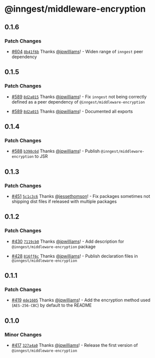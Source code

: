 # @inngest/middleware-encryption

## 0.1.6

### Patch Changes

- [#604](https://github.com/inngest/inngest-js/pull/604) [`8b41f6b`](https://github.com/inngest/inngest-js/commit/8b41f6b7c7a89d62e851920970de52ba5a3b2734) Thanks [@jpwilliams](https://github.com/jpwilliams)! - Widen range of `inngest` peer dependency

## 0.1.5

### Patch Changes

- [#589](https://github.com/inngest/inngest-js/pull/589) [`8d2a015`](https://github.com/inngest/inngest-js/commit/8d2a0150c722da07f7f2228f3cea677ccd56f29b) Thanks [@jpwilliams](https://github.com/jpwilliams)! - Fix `inngest` not being correctly defined as a peer dependency of `@inngest/middleware-encryption`

- [#589](https://github.com/inngest/inngest-js/pull/589) [`8d2a015`](https://github.com/inngest/inngest-js/commit/8d2a0150c722da07f7f2228f3cea677ccd56f29b) Thanks [@jpwilliams](https://github.com/jpwilliams)! - Documented all exports

## 0.1.4

### Patch Changes

- [#588](https://github.com/inngest/inngest-js/pull/588) [`b398c6d`](https://github.com/inngest/inngest-js/commit/b398c6d016936b057a3af6c43c717aa9ee723fc7) Thanks [@jpwilliams](https://github.com/jpwilliams)! - Publish `@inngest/middleware-encryption` to JSR

## 0.1.3

### Patch Changes

- [#451](https://github.com/inngest/inngest-js/pull/451) [`5c1c3c6`](https://github.com/inngest/inngest-js/commit/5c1c3c68b07cb18531eb3397e45917fc6e58e590) Thanks [@jessethomson](https://github.com/jessethomson)! - Fix packages sometimes not shipping dist files if released with multiple packages

## 0.1.2

### Patch Changes

- [#430](https://github.com/inngest/inngest-js/pull/430) [`7119cb0`](https://github.com/inngest/inngest-js/commit/7119cb01c3433abed066ec149de540b623e67c87) Thanks [@jpwilliams](https://github.com/jpwilliams)! - Add description for `@inngest/middleware-encryption` package

- [#428](https://github.com/inngest/inngest-js/pull/428) [`816ff6c`](https://github.com/inngest/inngest-js/commit/816ff6cee8afd47e3ff012cd286408b09d6e9c49) Thanks [@jpwilliams](https://github.com/jpwilliams)! - Publish declaration files in `@inngest/middleware-encryption`

## 0.1.1

### Patch Changes

- [#419](https://github.com/inngest/inngest-js/pull/419) [`4de1605`](https://github.com/inngest/inngest-js/commit/4de16057e81c9f111fe4a9c84af0e0e62d2567e6) Thanks [@jpwilliams](https://github.com/jpwilliams)! - Add the encryption method used (`AES-256-CBC`) by default to the README

## 0.1.0

### Minor Changes

- [#417](https://github.com/inngest/inngest-js/pull/417) [`327a4a0`](https://github.com/inngest/inngest-js/commit/327a4a0616b20958c045c840c08da9b18d8842b6) Thanks [@jpwilliams](https://github.com/jpwilliams)! - Release the first version of `@inngest/middleware-encryption`
